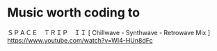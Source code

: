 # Music worth coding to

ＳＰＡＣＥ　ＴＲＩＰ　ＩＩ [ Chillwave - Synthwave - Retrowave Mix ]
https://www.youtube.com/watch?v=WI4-HUn8dFc

